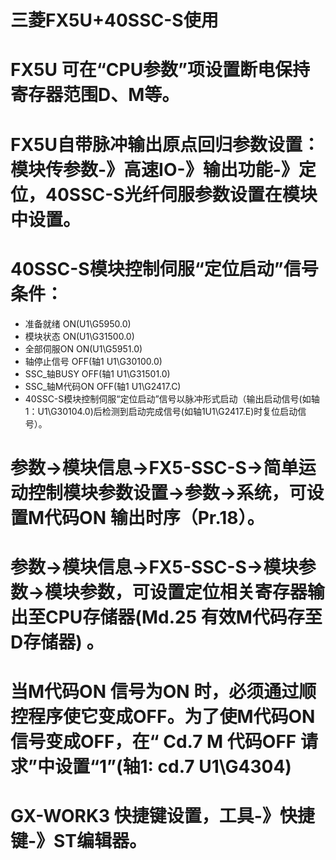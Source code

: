 # 三菱FX5U+40SSC-S使用
# FX5U 可在“CPU参数”项设置断电保持寄存器范围D、M等。
# FX5U自带脉冲输出原点回归参数设置：模块传参数-》高速IO-》输出功能-》定位，40SSC-S光纤伺服参数设置在模块中设置。
# 40SSC-S模块控制伺服“定位启动”信号条件：
- 准备就绪      ON(U1\G5950.0)
- 模块状态      ON(U1\G31500.0)
- 全部伺服ON    ON(U1\G5951.0)
- 轴停止信号    OFF(轴1 U1\G30100.0)
- SSC_轴BUSY    OFF(轴1 U1\G31501.0)
- SSC_轴M代码ON OFF(轴1 U1\G2417.C)
- 40SSC-S模块控制伺服“定位启动”信号以脉冲形式启动（输出启动信号(如轴1：U1\G30104.0)后检测到启动完成信号(如轴1U1\G2417.E)时复位启动信号）。
# 参数->模块信息->FX5-SSC-S->简单运动控制模块参数设置->参数->系统，可设置M代码ON 输出时序（Pr.18）。
# 参数->模块信息->FX5-SSC-S->模块参数->模块参数，可设置定位相关寄存器输出至CPU存储器(Md.25 有效M代码存至D存储器) 。
# 当M代码ON 信号为ON 时，必须通过顺控程序使它变成OFF。为了使M代码ON 信号变成OFF，在“ Cd.7 M 代码OFF 请求”中设置“1”(轴1: cd.7 U1\G4304)
# GX-WORK3 快捷键设置，工具-》快捷键-》ST编辑器。
